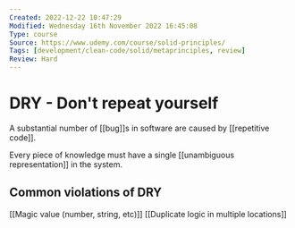 ```yaml
---
Created: 2022-12-22 10:47:29
Modified: Wednesday 16th November 2022 16:45:08
Type: course
Source: https://www.udemy.com/course/solid-principles/
Tags: [development/clean-code/solid/metaprinciples, review]
Review: Hard
---
```


# DRY - Don't repeat yourself

A substantial number of [[bug]]s in software are caused by [[repetitive code]].

Every piece of knowledge must have a single [[unambiguous representation]] in the system.

## Common violations of DRY

[[Magic value (number, string, etc)]]
[[Duplicate logic in multiple locations]]
